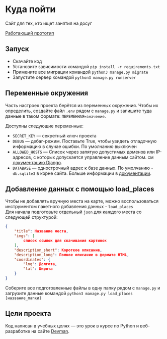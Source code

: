 # Куда пойти

Сайт для тех, кто ищет занятия на досуг

[Работающий прототип](http://nstonic.pythonanywhere.com/)

## Запуск

- Скачайте код
- Установите зависимости командой `pip install -r requirements.txt`
- Примените все миграции командой `python3 manage.py migrate`
- Запустите сервер командой `python3 manage.py runserver`

## Переменные окружения

Часть настроек проекта берётся из переменных окружения. Чтобы их определить, создайте файл `.env` рядом с `manage.py`
и запишите туда данные в таком формате: `ПЕРЕМЕННАЯ=значение`.

Доступны следующие переменные:
- `SECRET_KEY` — секретный ключ проекта
- `DEBUG` — дебаг-режим. Поставьте True, чтобы увидеть отладочную информацию в случае ошибки. По умолчанию выключен
- `ALLOWED_HOSTS` — Список через запятую допустимых доменов или IP-адресов, с которых допускается управление данным сайтом.
см [документацию Django](https://docs.djangoproject.com/en/3.1/ref/settings/#allowed-hosts).
- `DATABASE` — однострочный адрес к базе данных. По умолчанию - `db.sqlite3` в корне сайта.
Больше информации в [документации](https://github.com/jacobian/dj-database-url). 

## Добавление данных с помощью load_places

Чтобы не добавлять вручную места на карте, можно воспользоваться инструментом пакетного добавления данных - `load_places`\
Для начала подготовьте отдельный `json` для каждого места со следующей структурой:
```json
{
    "title": Название места,
    "imgs": [
        список ссылок для скачивания картинок
    ],
    "description_short": Короткое описание,
    "description_long": Полное описание в формате HTML,
    "coordinates": {
        "lng": Долгота,
        "lat": Широта
    }
}
```
Соберите все подготовленные файлы в одну папку рядом с `manage.py` и загрузите данные командой
`python3 manage.py load_places [название_папки]` 

## Цели проекта

Код написан в учебных целях — это урок в курсе по Python и веб-разработке на сайте [Devman](https://dvmn.org).
